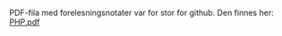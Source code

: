 PDF-fila med forelesningsnotater var for stor for github. Den finnes her:
[PHP.pdf](https://www.dropbox.com/s/ltbgcl3rvhilvdp/PHP.pdf)